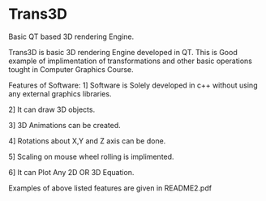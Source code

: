 # Trans3D
Basic QT based 3D rendering Engine.

Trans3D is basic 3D rendering Engine developed in QT.
This is Good example of implimentation of transformations and other 
basic operations tought in Computer Graphics Course.

Features of Software:
1] Software is Solely developed in c++ without using any external graphics libraries.

2] It can draw 3D objects.

3] 3D Animations can be created.

4] Rotations about X,Y and Z axis can be done.

5] Scaling on mouse wheel rolling is implimented.

6] It can Plot Any 2D OR 3D Equation.

Examples of above listed features are given in README2.pdf
